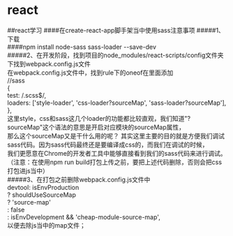 # react
##react学习
####在create-react-app脚手架当中使用sass注意事项
#####1、下载  
####npm install node-sass sass-loader --save-dev  
#####2、在开发阶段，找到项目的node_modules/react-scripts/config文件夹下找到webpack.config.js文件  
在webpack.config.js文件中，找到rule下的oneof在里面添加  
  //sass  
          {  
            test: /\.scss$/,  
            loaders: ['style-loader', 'css-loader?sourceMap', 'sass-loader?sourceMap'],  
          },  
这里style，css和sass这几个loader的功能都比较直观，我们知道"?sourceMap"这个语法的意思是开启对应模块的sourceMap属性，  
那么这个sourceMap又是干什么用的呢？
其实这里主要的目的就是方便我们调试sass代码。因为sass代码最终还是要编译成css的，而我们在调试的时候，  
我们更愿意在Chrome的开发者工具中能够直接看到我们的sass代码来进行调试。  
（注意：在使用npm run build打包上传之前，要把上述代码删除，否则会把css打包进js当中）  
#####3、在打包之前删除webpack.config.js文件中  
devtool: isEnvProduction  
      ? shouldUseSourceMap  
        ? 'source-map'  
        : false  
      : isEnvDevelopment && 'cheap-module-source-map',  
      以便去除js当中的map文件；  